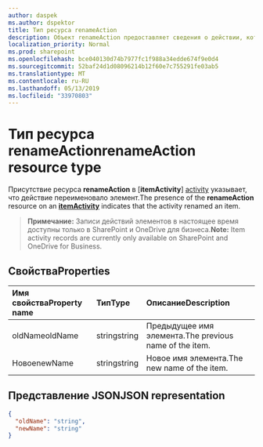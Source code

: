 ```yaml
---
author: daspek
ms.author: dspektor
title: Тип ресурса renameAction
description: Объект renameAction предоставляет сведения о действии, которое переименовало элемент.
localization_priority: Normal
ms.prod: sharepoint
ms.openlocfilehash: bce040130d74b7977fc1f988a34edde674f9e0d4
ms.sourcegitcommit: 52baf24d1d08096214b12f60e7c755291fe03ab5
ms.translationtype: MT
ms.contentlocale: ru-RU
ms.lasthandoff: 05/13/2019
ms.locfileid: "33970803"
---
```

# <a name="renameaction-resource-type"></a><span data-ttu-id="71edd-103">Тип ресурса renameAction</span><span class="sxs-lookup"><span data-stu-id="71edd-103">renameAction resource type</span></span>

<span data-ttu-id="71edd-104">Присутствие ресурса **renameAction** в [**itemActivity**] [ activity] указывает, что действие переименовало элемент.</span><span class="sxs-lookup"><span data-stu-id="71edd-104">The presence of the **renameAction** resource on an [**itemActivity**][activity] indicates that the activity renamed an item.</span></span>

><span data-ttu-id="71edd-105">**Примечание:** Записи действий элементов в настоящее время доступны только в SharePoint и OneDrive для бизнеса.</span><span class="sxs-lookup"><span data-stu-id="71edd-105">**Note:** Item activity records are currently only available on SharePoint and OneDrive for Business.</span></span>

[activity]: itemactivity.md

## <a name="properties"></a><span data-ttu-id="71edd-106">Свойства</span><span class="sxs-lookup"><span data-stu-id="71edd-106">Properties</span></span>

| <span data-ttu-id="71edd-107">Имя свойства</span><span class="sxs-lookup"><span data-stu-id="71edd-107">Property name</span></span> | <span data-ttu-id="71edd-108">Тип</span><span class="sxs-lookup"><span data-stu-id="71edd-108">Type</span></span>   | <span data-ttu-id="71edd-109">Описание</span><span class="sxs-lookup"><span data-stu-id="71edd-109">Description</span></span>
|:--------------|:-------|:----------------------------------------------------
| <span data-ttu-id="71edd-110">oldName</span><span class="sxs-lookup"><span data-stu-id="71edd-110">oldName</span></span>       | <span data-ttu-id="71edd-111">string</span><span class="sxs-lookup"><span data-stu-id="71edd-111">string</span></span> | <span data-ttu-id="71edd-112">Предыдущее имя элемента.</span><span class="sxs-lookup"><span data-stu-id="71edd-112">The previous name of the item.</span></span>
| <span data-ttu-id="71edd-113">Новое</span><span class="sxs-lookup"><span data-stu-id="71edd-113">newName</span></span>       | <span data-ttu-id="71edd-114">string</span><span class="sxs-lookup"><span data-stu-id="71edd-114">string</span></span> | <span data-ttu-id="71edd-115">Новое имя элемента.</span><span class="sxs-lookup"><span data-stu-id="71edd-115">The new name of the item.</span></span>

## <a name="json-representation"></a><span data-ttu-id="71edd-116">Представление JSON</span><span class="sxs-lookup"><span data-stu-id="71edd-116">JSON representation</span></span>

<!-- {
  "blockType": "resource",
  "optionalProperties": [ ],
  "@type": "microsoft.graph.renameAction"
}-->

```json
{
  "oldName": "string",
  "newName": "string"
}
```

<!--
{
  "type": "#page.annotation",
  "description": "The renameAction object provides information about an activity that renamed an item.",
  "keywords": "activities,activity,action,rename,renamed",
  "section": "documentation",
  "tocPath": "Resources/renameAction",
  "suppressions": []
}
-->
